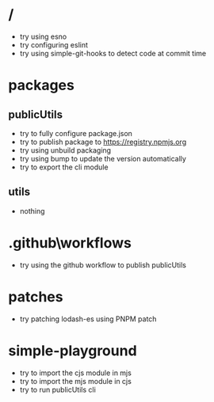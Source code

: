 # /
- try using esno
- try configuring eslint
- try using simple-git-hooks to detect code at commit time

# packages

## publicUtils
- try to fully configure package.json
- try to publish package to https://registry.npmjs.org
- try using unbuild packaging
- try using bump to update the version automatically
- try to export the cli module

## utils
- nothing

# .github\workflows
- try using the github workflow to publish publicUtils

# patches
- try patching lodash-es using PNPM patch

# simple-playground
- try to import the cjs module in mjs
- try to import the mjs module in cjs
- try to run publicUtils cli
